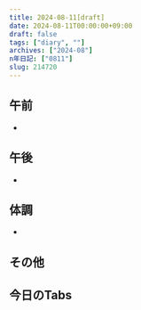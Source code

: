 ```yaml
---
title: 2024-08-11[draft]
date: 2024-08-11T00:00:00+09:00
draft: false
tags: ["diary", ""]
archives: ["2024-08"]
n年日記: ["0811"]
slug: 214720
---
```

## 午前
- 
## 午後
- 
## 体調
- 
## その他
## 今日のTabs